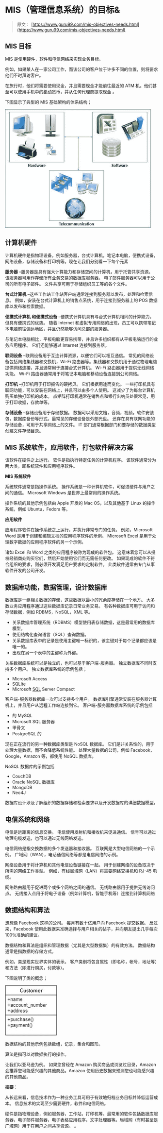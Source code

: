 # MIS（管理信息系统）的目标&

> 原文： [https://www.guru99.com/mis-objectives-needs.html](https://www.guru99.com/mis-objectives-needs.html)

## MIS 目标

MIS 是使用硬件，软件和电信网络来实现业务目标。

例如，如果某人在一家公司工作，而该公司的客户位于许多不同的位置，则将要求他们不时拜访客户。

在旅行时，他们将需要使用现金，并且需要现金才能前往最近的 ATM 机。他们甚至可以使用手机中的[移动](/mobile-testing.html)货币，并从任何代理商提取现金 。

下图显示了典型的 MIS 基础架构的体系结构；

![Objectives & Needs of MIS (Management Information System)](img/cbe3a29f375a325af406d447eef57d87.png)

## 计算机硬件

计算机硬件是指物理设备，例如服务器，台式计算机，笔记本电脑，便携式设备，网络设备，存储设备和打印机等。现在让我们分别看一下每个元素

**服务器** –服务器是具有强大计算能力和存储空间的计算机，用于托管共享资源。 该服务器可用作存储所有业务交易的数据库服务器。 电子邮件服务器可以用于公司的所有电子邮件。 文件共享可用于存储组织员工等的各个文件。

**台式计算机** –这些工作站工作站客户端通常连接到服务器以发布，处理和检索信息。 例如，安装在台式计算机上的销售点系统，用于连接到服务器上的 POS 数据库以发布和检索数据。

**便携式计算机** **和便携式设备** –便携式计算机具有与台式计算机相同的计算能力，但具有便携式的优势。 随着 Internet 和虚拟专用网络的出现，员工可以携带笔记本电脑前往偏远地区，并且仍然能够访问总部的服务器。

与笔记本电脑相比，平板电脑更容易携带，并且许多组织都有从平板电脑运行的业务应用程序。 它们还能够通过 Internet 连接到服务器。

**联网设备** –联网设备用于互连计算资源，以便它们可以相互通信。 常见的网络设备包括网络集线器和交换机，Wi-Fi 路由器等。集线器和交换机用于通过物理电缆提供网络连接，并且通常用于连接台式计算机。 Wi-Fi 路由器用于提供无线网络功能。 Wi-Fi 路由器通常用于将笔记本电脑和移动设备连接到公司网络。

**打印机** –打印机用于打印报告的硬拷贝。 它们根据用途而变化。 一些打印机具有联网功能，可以安装在网络上，并且可以由多个人使用。 这减少了为每台计算机购买单独打印机的成本。 点矩阵打印机通常在销售点和银行出纳员处很常见，用于打印收据，存款单等。

**存储设备** –存储设备用于存储数据。 数据可以采用文档，音频，视频，软件安装包，数据库备份等形式。最常见的存储设备是外部光盘。 还存在具有联网功能的存储设备，可用于共享网络上的文件。 IT 部门通常根据部门和要存储的数据类型创建文件存储目录。

## MIS 系统软件，应用软件，打包软件解决方案

该软件在硬件之上运行。 软件是指执行特定任务的计算机程序。 该软件通常分为两大类，即系统软件和应用程序软件。

**MIS 系统软件**

系统软件通常是指操作系统。 操作系统是一种计算机软件，可促进硬件与用户之间的通信。 Microsoft Windows 是世界上最常用的操作系统。

操作系统的其他示例包括由 Apple 开发的 Mac OS，以及其他基于 Linux 的操作系统，例如 Ubuntu，Fedora 等。

**应用软件**

应用程序软件在操作系统之上运行，并执行非常专门的任务。 例如，Microsoft Word 是用于创建和编辑文档的应用程序软件的示例。 Microsoft Excel 是用于处理数字数据的应用程序软件的另一个示例。

诸如 Excel 和 Word 之类的应用程序被称为现成的软件包。 这意味着您可以从授权经销商处购买它们，然后开始使用它们而无需任何更改。 如果现成的软件不符合组织的要求，则必须开发满足用户要求的定制软件。 此类软件通常由专门从事软件开发的公司开发。

## 数据库功能，数据管理，设计数据库

数据库是一组相关数据的存储，这些数据以最小的冗余度存储在一个地方。 大多数业务应用程序通过这些数据库记录日常业务交易。 有各种数据库可用于访问和存储数据，例如 RDBMS，NoSQL，XML 等。

*   关系数据库管理系统（RDBMS）模型使用表存储数据，这是最常用的数据库模型。
*   使用结构化查询语言（SQL）查询数据。
*   关系数据库表中的记录是使用主键唯一标识的，该主键对于每个记录都应该是唯一的。
*   出现在另一个表中的主键称为外键。

关系数据库系统可以是独立的，也可以基于客户端-服务器。 独立数据库不同时支持多个用户。 独立数据库系统的示例包括；

*   Microsoft Access
*   SQLIte
*   Microsoft [SQL](/sql.html) Server Compact

客户端-服务器数据库一次可以支持多个用户。 数据库引擎通常安装在服务器计算机上，并且用户从远程工作站连接到它。 客户端-服务器数据库系统的示例包括

*   的 MySQL
*   Microsoft SQL 服务器
*   甲骨文
*   PostgreSQL 的

现在正在流行的另一种数据库类型是 NoSQL 数据库。 它们是非关系性的，用于处理大量数据，而不会降低系统性能。 处理大量数据的公司，例如 Facebook，Google，Amazon 等，都使用 NoSQL 数据库。

NoSQL 数据库的示例包括

*   CouchDB
*   Oracle NoSQL 数据库
*   MongoDB
*   Neo4J

数据库设计涉及了解组织的数据存储和检索要求以及开发数据库的详细数据模型。

## 电信系统和网络

电信是远距离的信息交换。 电信使用发射机和接收机来促进通信。 信号可以通过物理电缆发送，也可以通过无线网络发送。

电信网络是指交换数据的多个发送器和接收器。 互联网是大型电信网络的一个示例。 广域网（WAN），电话通信网络等都是电信网络的示例。

网络设备用于将计算机和其他电信设备链接在一起。 用于创建网络的设备取决于所需的网络工作类型。 例如，有线局域网（LAN）将需要网络交换机和 RJ-45 电缆。

网络路由器用于促进两个或多个网络之间的通信。 无线路由器用于提供无线访问点。 无线接入点用于将电子设备（例如计算机，智能手机等）连接到计算机网络

## 数据结构和算法

想想像 Facebook 这样的公司。 每月有数十亿用户向 Facebook 提交数据。 反过来，Facebook 使用此数据来准确选择与用户相关的帖子，并向朋友提出几乎每次 100％准确的建议。

数据结构和算法是组织和管理数据（尤其是大型数据集）的有效方法。 数据结构通常是指数据的存储方式。

例如，类是现实世界实体的表示。 客户类别将包含属性（即名称，帐号，地址等）和方法（即进行购买，付款等）。

下图说明了类的概念；

![Objectives & Needs of MIS (Management Information System)](img/336bf7cadbde219d95f448fe05b76416.png)

数据结构的其他示例包括数组，记录，集合和图形。

算法是指可以对数据执行的操作。

让我们以亚马逊为例。 如果您曾经在 Amazon 购买商品或浏览过目录，Amazon 会推荐您可能感兴趣的其他商品。Amazon 使用历史数据来预测您也可能感兴趣的其他商品。

**摘要**：

从长远来看，信息技术作为一种业务工具可用于有效地归档业务目标并降低运营成本。 信息技术的实现至少需要硬件，软件和电信网络。

硬件是指物理设备，例如服务器，工作站，打印机等。最常用的软件包括数据库服务器，电子邮件服务器，电子表格应用程序，文字处理器等。局域网（有时甚至是广域网）用于在用户之间共享资源。 。